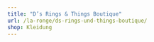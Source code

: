 ```yaml
---
title: "D’s Rings & Things Boutique"
url: /la-ronge/ds-rings-und-things-boutique/
shop: Kleidung
---
```


